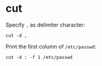 # cut

Specify `,` as delimiter character:
    
    cut -d ,

Print the first column of `/etc/passwd`:

    cut -d : -f 1 /etc/passwd


